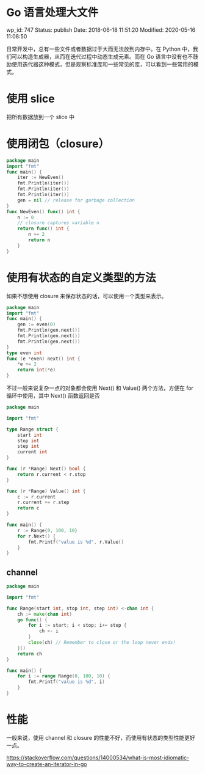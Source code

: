 # Go 语言处理大文件


wp_id: 747
Status: publish
Date: 2018-06-18 11:51:20
Modified: 2020-05-16 11:08:50


日常开发中，总有一些文件或者数据过于大而无法放到内存中。在 Python 中，我们可以构造生成器，从而在迭代过程中动态生成元素。而在 Go 语言中没有也不鼓励使用迭代器这种模式，但是观察标准库和一些常见的库，可以看到一些常用的模式。

# 使用 slice

把所有数据放到一个 slice 中

# 使用闭包（closure）

```go
package main
import "fmt"
func main() {
    iter := NewEven()
    fmt.Println(iter())
    fmt.Println(iter())
    fmt.Println(iter())
    gen = nil // release for garbage collection
}
func NewEven() func() int {
    n := 0
    // closure captures variable n
    return func() int {
        n += 2
        return n
    }
}
```

# 使用有状态的自定义类型的方法

如果不想使用 closure 来保存状态的话，可以使用一个类型来表示。

```go
package main
import "fmt"
func main() {
    gen := even(0)
    fmt.Println(gen.next())
    fmt.Println(gen.next())
    fmt.Println(gen.next())
}
type even int
func (e *even) next() int {
    *e += 2
    return int(*e)
}
```


不过一般来说复杂一点的对象都会使用 Next() 和 Value() 两个方法，方便在 for 循环中使用，其中 Next() 函数返回是否

```go
package main

import "fmt"

type Range struct {
    start int
    stop int
    step int
    current int
}

func (r *Range) Next() bool {
    return r.current < r.stop
}

func (r *Range) Value() int {
    c := r.current
    r.current += r.step
    return c
}

func main() {
    r := Range{0, 100, 10}
    for r.Next() {
        fmt.Printf("value is %d", r.Value()
    }
}
```

## channel

```go
package main

import "fmt"

func Range(start int, stop int, step int) <-chan int {
    ch := make(chan int)
    go func() {
        for i := start; i < stop; i+= step {
		    ch <- i
        }
        close(ch) // Remember to close or the loop never ends!
    }()
    return ch
}

func main() {
    for i := range Range(0, 100, 10) {
        fmt.Printf("value is %d", i)
    }
}
```

# 性能

一般来说，使用 channel 和 closure 的性能不好，而使用有状态的类型性能更好一点。

https://stackoverflow.com/questions/14000534/what-is-most-idiomatic-way-to-create-an-iterator-in-go



